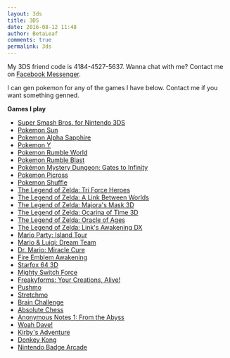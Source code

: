 ```yaml
---
layout: 3ds
title: 3DS
date: 2016-08-12 11:48
author: BetaLeaf
comments: true
permalink: 3ds
---
```


My 3DS friend code is 4184-4527-5637. Wanna chat with me? Contact me on [Facebook Messenger](http://messenger.com/t/BetaLeaf).

I can gen pokemon for any of the games I have below. Contact me if you want something genned.

**Games I play**

  * [Super Smash Bros. for Nintendo 3DS](https://en.wikipedia.org/wiki/Super_Smash_Bros._for_Nintendo_3DS_and_Wii_U)  
  * [Pokemon Sun](https://en.wikipedia.org/wiki/Pok%C3%A9mon_Sun_and_Moon)  
  * [Pokemon Alpha Sapphire](https://en.wikipedia.org/wiki/Pok%C3%A9mon_Omega_Ruby_and_Alpha_Sapphire)  
  * [Pokemon Y](https://en.wikipedia.org/wiki/Pok%C3%A9mon_X_and_Y)  
  * [Pokemon Rumble World](https://en.wikipedia.org/wiki/Pok%C3%A9mon_Rumble_World)  
  * [Pokemon Rumble Blast](https://en.wikipedia.org/wiki/Pok%C3%A9mon_Rumble_Blast)  
  * [Pokémon Mystery Dungeon: Gates to Infinity](https://en.wikipedia.org/wiki/Pok%C3%A9mon_Mystery_Dungeon:_Gates_to_Infinity)  
  * [Pokemon Picross](https://en.wikipedia.org/wiki/Pok%C3%A9mon_Picross)  
  * [Pokemon Shuffle](https://en.wikipedia.org/wiki/Pok%C3%A9mon_Shuffle)  
  * [The Legend of Zelda: Tri Force Heroes](https://en.wikipedia.org/wiki/The_Legend_of_Zelda:_Tri_Force_Heroes)  
  * [The Legend of Zelda: A Link Between Worlds](https://en.wikipedia.org/wiki/The_Legend_of_Zelda:_A_Link_Between_Worlds)  
  * [The Legend of Zelda: Majora's Mask 3D](https://en.wikipedia.org/wiki/The_Legend_of_Zelda:_Majora%27s_Mask_3D)  
  * [The Legend of Zelda: Ocarina of Time 3D](https://en.wikipedia.org/wiki/The_Legend_of_Zelda:_Ocarina_of_Time_3D)  
  * [The Legend of Zelda: Oracle of Ages](https://en.wikipedia.org/wiki/The_Legend_of_Zelda:_Oracle_of_Seasons_and_Oracle_of_Ages)  
  * [The Legend of Zelda: Link's Awakening DX](https://en.wikipedia.org/wiki/The_Legend_of_Zelda:_Link%27s_Awakening)  
  * [Mario Party: Island Tour](https://en.wikipedia.org/wiki/Mario_Party:_Island_Tour)  
  * [Mario & Luigi: Dream Team](https://en.wikipedia.org/wiki/Mario_%26_Luigi:_Dream_Team)  
  * [Dr. Mario: Miracle Cure](https://en.wikipedia.org/wiki/Dr._Mario:_Miracle_Cure)  
  * [Fire Emblem Awakening](https://en.wikipedia.org/wiki/Fire_Emblem_Awakening)  
  * [Starfox 64 3D](https://en.wikipedia.org/wiki/Star_Fox_64_3D)  
  * [Mighty Switch Force](https://en.wikipedia.org/wiki/Mighty_Switch_Force!)  
  * [Freakyforms: Your Creations, Alive!](https://en.wikipedia.org/wiki/Freakyforms:_Your_Creations,_Alive!)  
  * [Pushmo](https://en.wikipedia.org/wiki/Pushmo)  
  * [Stretchmo](https://en.wikipedia.org/wiki/Stretchmo)  
  * [Brain Challenge](https://en.wikipedia.org/wiki/Brain_Challenge)  
  * [Absolute Chess](http://www.nintendo.com/games/detail/DlRqpAVfTIv4uArqbdU6HnKevsHPGxQ1)  
  * [Anonymous Notes 1: From the Abyss](http://www.nintendo.com/games/detail/872YEigeEw0NJZtbiBVCRp1nsNkqW2q1)  
  * [Woah Dave!](https://en.wikipedia.org/wiki/Woah_Dave!)  
  * [Kirby's Adventure](https://en.wikipedia.org/wiki/Kirby%27s_Adventure)  
  * [Donkey Kong](https://en.wikipedia.org/wiki/Donkey_Kong_(Game_Boy))  
  * [Nintendo Badge Arcade](https://en.wikipedia.org/wiki/Nintendo_Badge_Arcade)  
